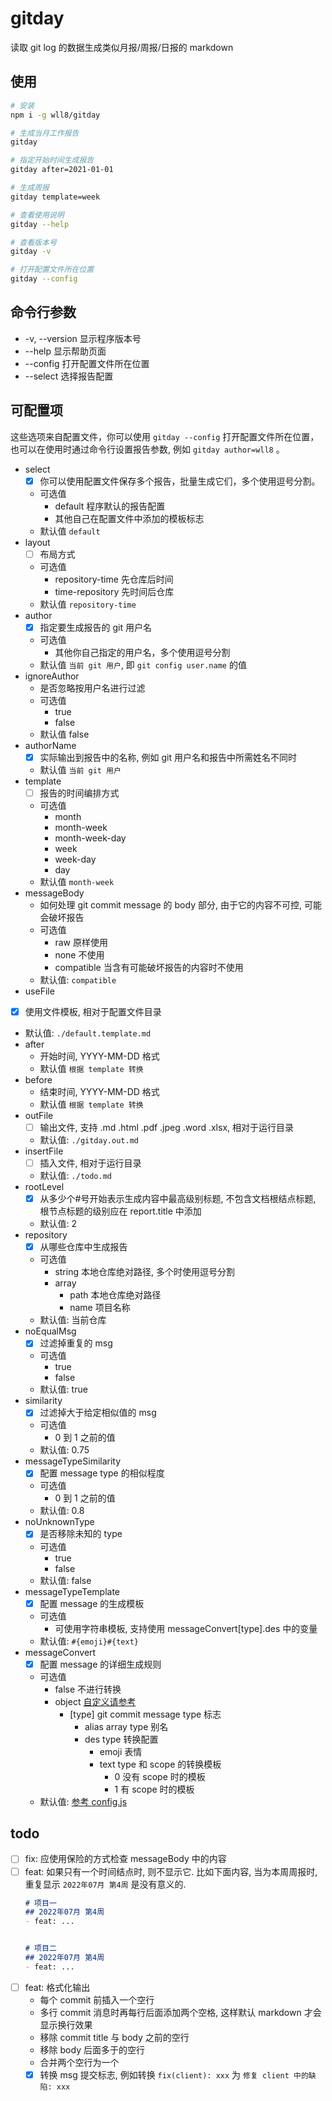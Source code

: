 # gitday
读取 git log 的数据生成类似月报/周报/日报的 markdown  

## 使用
``` sh
# 安装
npm i -g wll8/gitday

# 生成当月工作报告
gitday

# 指定开始时间生成报告
gitday after=2021-01-01

# 生成周报
gitday template=week

# 查看使用说明
gitday --help

# 查看版本号
gitday -v

# 打开配置文件所在位置
gitday --config
```

## 命令行参数
- -v, --version 显示程序版本号
- --help 显示帮助页面
- --config 打开配置文件所在位置
- --select 选择报告配置

## 可配置项
这些选项来自配置文件，你可以使用 `gitday --config` 打开配置文件所在位置，也可以在使用时通过命令行设置报告参数, 例如 `gitday author=wll8` 。

- select
  - [x] 你可以使用配置文件保存多个报告，批量生成它们，多个使用逗号分割。
  - 可选值
    - default 程序默认的报告配置
    - 其他自己在配置文件中添加的模板标志
  - 默认值 `default`
- layout
  - [ ] 布局方式
  - 可选值
    - repository-time 先仓库后时间
    - time-repository 先时间后仓库
  - 默认值 `repository-time`
- author
  - [x] 指定要生成报告的 git 用户名
  - 可选值
    - 其他你自己指定的用户名，多个使用逗号分割
  - 默认值 `当前 git 用户`, 即 `git config user.name` 的值
- ignoreAuthor
  - 是否忽略按用户名进行过滤
  - 可选值
    - true
    - false
  - 默认值 false
- authorName
  - [x] 实际输出到报告中的名称, 例如 git 用户名和报告中所需姓名不同时
  - 默认值 `当前 git 用户`
- template
  - [ ] 报告的时间编排方式
  - 可选值
    - month
    - month-week
    - month-week-day
    - week
    - week-day
    - day
  - 默认值 `month-week`
- messageBody
  - 如何处理 git commit message 的 body 部分, 由于它的内容不可控, 可能会破坏报告
  - 可选值
    - raw 原样使用
    - none 不使用
    - compatible 当含有可能破坏报告的内容时不使用
  - 默认值: `compatible`
- useFile
 - [x] 使用文件模板, 相对于配置文件目录
  - 默认值: `./default.template.md`
- after
  - 开始时间, YYYY-MM-DD 格式
  - 默认值 `根据 template 转换`
- before
  - 结束时间, YYYY-MM-DD 格式
  - 默认值 `根据 template 转换`
- outFile
  - [ ] 输出文件, 支持 .md .html .pdf .jpeg .word .xlsx, 相对于运行目录
  - 默认值: `./gitday.out.md`
- insertFile
  - [ ] 插入文件, 相对于运行目录
  - 默认值: `./todo.md`
- rootLevel
  - [x] 从多少个#号开始表示生成内容中最高级别标题, 不包含文档根结点标题, 根节点标题的级别应在 report.title 中添加
  - 默认值: 2
- repository
  - [x] 从哪些仓库中生成报告
  - 可选值
    - string 本地仓库绝对路径, 多个时使用逗号分割
    - array
      - path 本地仓库绝对路径
      - name 项目名称
  - 默认值: 当前仓库
- noEqualMsg
  - [x] 过滤掉重复的 msg
  - 可选值
    - true
    - false
  - 默认值: true
- similarity
  - [x] 过滤掉大于给定相似值的 msg
  - 可选值
    - 0 到 1 之前的值
  - 默认值: 0.75
- messageTypeSimilarity
  - [x] 配置 message type 的相似程度
  - 可选值
    - 0 到 1 之前的值
  - 默认值: 0.8
- noUnknownType
  - [x] 是否移除未知的 type
  - 可选值
    - true
    - false
  - 默认值: false
- messageTypeTemplate
  - [x] 配置 message 的生成模板
  - 可选值
    - 可使用字符串模板, 支持使用 messageConvert[type].des 中的变量
  - 默认值: `#{emoji}#{text}`
- messageConvert
  - [x] 配置 message 的详细生成规则
  - 可选值
    - false 不进行转换
    - object [自定义请参考](./config/config.js)
      - [type] git commit message type 标志
        - alias array type 别名
        - des type 转换配置
          - emoji 表情
          - text type 和 scope 的转换模板
            - 0 没有 scope 时的模板
            - 1 有 scope 时的模板
  - 默认值: [参考 config.js](./config/config.js)

## todo
- [ ] fix: 应使用保险的方式检查 messageBody 中的内容
- [ ] feat: 如果只有一个时间结点时, 则不显示它. 比如下面内容, 当为本周周报时, 重复显示 `2022年07月 第4周` 是没有意义的.
  ``` md
  # 项目一
  ## 2022年07月 第4周
  - feat: ...


  # 项目二
  ## 2022年07月 第4周
  - feat: ...

  ```
- [ ] feat: 格式化输出
  - 每个 commit 前插入一个空行
  - 多行 commit 消息时再每行后面添加两个空格, 这样默认 markdown 才会显示换行效果
  - 移除 commit title 与 body 之前的空行
  - 移除 body 后面多于的空行
  - 合并两个空行为一个
  - [x] 转换 msg 提交标志, 例如转换 `fix(client): xxx` 为 `修复 client 中的缺陷: xxx`